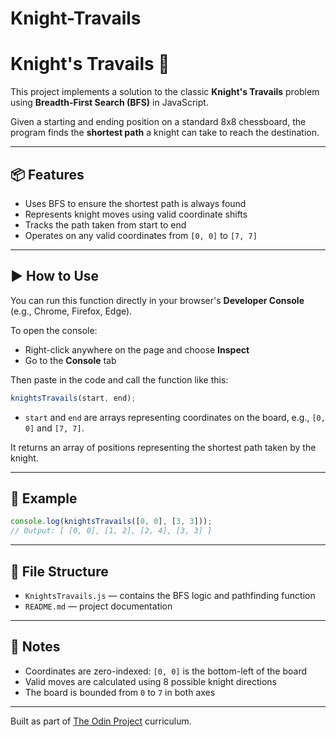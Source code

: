 # Knight-Travails
# Knight's Travails 🐴

This project implements a solution to the classic **Knight's Travails** problem using **Breadth-First Search (BFS)** in JavaScript.

Given a starting and ending position on a standard 8x8 chessboard, the program finds the **shortest path** a knight can take to reach the destination.

---

## 📦 Features

- Uses BFS to ensure the shortest path is always found
- Represents knight moves using valid coordinate shifts
- Tracks the path taken from start to end
- Operates on any valid coordinates from `[0, 0]` to `[7, 7]`

---

## ▶️ How to Use

You can run this function directly in your browser's **Developer Console** (e.g., Chrome, Firefox, Edge).

To open the console:
- Right-click anywhere on the page and choose **Inspect**
- Go to the **Console** tab

Then paste in the code and call the function like this:

```js
knightsTravails(start, end);
```

- `start` and `end` are arrays representing coordinates on the board, e.g., `[0, 0]` and `[7, 7]`.

It returns an array of positions representing the shortest path taken by the knight.

---

## 🧪 Example

```js
console.log(knightsTravails([0, 0], [3, 3]));
// Output: [ [0, 0], [1, 2], [2, 4], [3, 3] ]
```

---

## 📁 File Structure

- `KnightsTravails.js` — contains the BFS logic and pathfinding function
- `README.md` — project documentation

---

## 📌 Notes

- Coordinates are zero-indexed: `[0, 0]` is the bottom-left of the board
- Valid moves are calculated using 8 possible knight directions
- The board is bounded from `0` to `7` in both axes

---

Built as part of [The Odin Project](https://www.theodinproject.com/) curriculum.